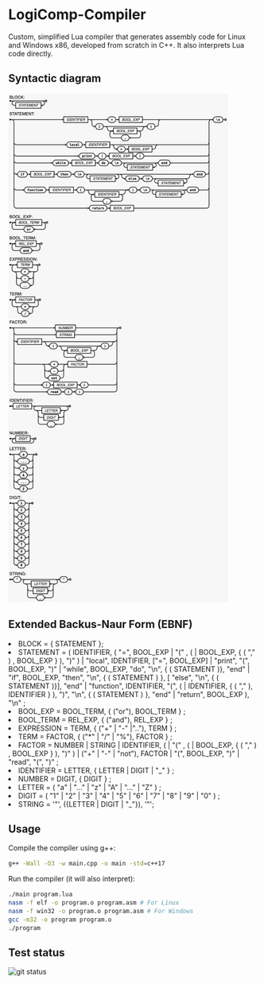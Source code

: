 # LogiComp-Compiler

Custom, simplified Lua compiler that generates assembly code for Linux and Windows x86, developed from scratch in C++.
It also interprets Lua code directly.

## Syntactic diagram 
![Syntactic diagram](Diagram.jpg)

## Extended Backus-Naur Form (EBNF)

<li>BLOCK = { STATEMENT };
<li>STATEMENT = ( 
    IDENTIFIER, ( "=", BOOL_EXP | "(" , ( | BOOL_EXP, { ( "," ) , BOOL_EXP } ), ")" )
    | "local", IDENTIFIER, ["=", BOOL_EXP] 
    | "print", "(", BOOL_EXP, ")" 
    | "while", BOOL_EXP, "do", "\n", { ( STATEMENT )}, "end" 
    | "if", BOOL_EXP, "then", "\n", { ( STATEMENT ) }, [ "else", "\n", { ( STATEMENT )}], "end"
    | "function", IDENTIFIER, "(", ( | IDENTIFIER, { ( "," ), IDENTIFIER } ), ")", "\n", { ( STATEMENT ) }, "end"
    | "return", BOOL_EXP
    ), "\n" ;
<li>BOOL_EXP = BOOL_TERM, { ("or"), BOOL_TERM } ;
<li>BOOL_TERM = REL_EXP, { ("and"), REL_EXP } ;
<li>EXPRESSION = TERM, { ("+" | "-" |".."), TERM } ;
<li>TERM = FACTOR, { ("*" | "/" | "%"), FACTOR } ;
<li>FACTOR = NUMBER 
    | STRING 
    | IDENTIFIER, ( | "(" , ( | BOOL_EXP, { ( "," ) , BOOL_EXP } ), ")" ) 
    | ("+" | "-" | "not"), FACTOR 
    | "(", BOOL_EXP, ")" 
    | "read", "(", ")" ;
<li>IDENTIFIER = LETTER, { LETTER | DIGIT | "_" } ;
<li>NUMBER = DIGIT, { DIGIT } ;
<li>LETTER = ( "a" | "..." | "z" | "A" | "..." | "Z" ) ;
<li>DIGIT = ( "1" | "2" | "3" | "4" | "5" | "6" | "7" | "8" | "9" | "0" ) ;
<li>STRING = '"', ({LETTER | DIGIT | "_"}), '"';

## Usage
Compile the compiler using g++:
```bash
g++ -Wall -O3 -w main.cpp -o main -std=c++17
```
Run the compiler (it will also interpret):
```bash
./main program.lua
nasm -f elf -o program.o program.asm # For Linux
nasm -f win32 -o program.o program.asm # For Windows
gcc -m32 -o program program.o
./program
```

## Test status
![git status](http://3.129.230.99/svg/MekhyW/LogiComp-Compiler/)

